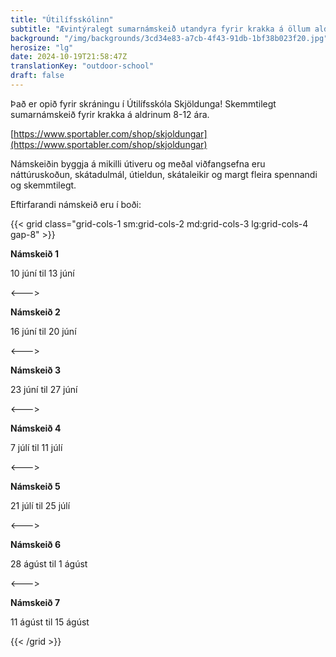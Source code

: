```yaml
---
title: "Útilífsskólinn"
subtitle: "Ævintýralegt sumarnámskeið utandyra fyrir krakka á öllum aldri!"
background: "/img/backgrounds/3cd34e83-a7cb-4f43-91db-1bf38b023f20.jpg"
herosize: "lg"
date: 2024-10-19T21:58:47Z
translationKey: "outdoor-school"
draft: false
---
```


Það er opið fyrir skráningu í Útilífsskóla Skjöldunga! Skemmtilegt sumarnámskeið fyrir krakka á aldrinum 8-12 ára. 

[https://www.sportabler.com/shop/skjoldungar](https://www.sportabler.com/shop/skjoldungar)

Námskeiðin byggja á mikilli útiveru og meðal viðfangsefna eru náttúruskoðun, skátadulmál, útieldun, skátaleikir og margt fleira spennandi og skemmtilegt.

Eftirfarandi námskeið eru í boði:

{{< grid class="grid-cols-1 sm:grid-cols-2 md:grid-cols-3 lg:grid-cols-4 gap-8" >}}

**Námskeið 1**

10 júní til 13 júní

<--->

**Námskeið 2**

16 júní til 20 júní

<--->

**Námskeið 3**

23 júní til 27 júní

<--->

**Námskeið 4**

7 júlí til 11 júlí

<--->

**Námskeið 5**

21 júlí til 25 júlí

<--->

**Námskeið 6**

28 ágúst til 1 ágúst

<--->

**Námskeið 7**

11 ágúst til 15 ágúst

{{< /grid >}}